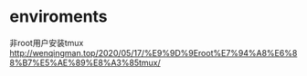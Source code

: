 # enviroments
 非root用户安装tmux
 http://wenqingman.top/2020/05/17/%E9%9D%9Eroot%E7%94%A8%E6%88%B7%E5%AE%89%E8%A3%85tmux/
